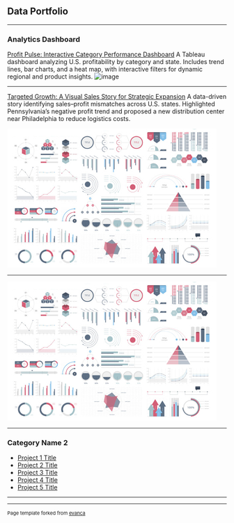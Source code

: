 ## Data Portfolio

---

### Analytics Dashboard

[Profit Pulse: Interactive Category Performance Dashboard](/sample_page)
A Tableau dashboard analyzing U.S. profitability by category and state. Includes trend lines, bar charts, and a heat map, with interactive filters for dynamic regional and product insights.
![image](https://github.com/user-attachments/assets/d4da06cf-9dfe-442c-ab11-09129c321d25)


---
[Targeted Growth: A Visual Sales Story for Strategic Expansion](/pdf/sample_presentation.pdf)
A data-driven story identifying sales–profit mismatches across U.S. states. Highlighted Pennsylvania’s negative profit trend and proposed a new distribution center near Philadelphia to reduce logistics costs.

<img src="images/dummy_thumbnail.jpg?raw=true"/>


---
[](http://example.com/)
<img src="images/dummy_thumbnail.jpg?raw=true"/>

---

### Category Name 2

- [Project 1 Title](http://example.com/)
- [Project 2 Title](http://example.com/)
- [Project 3 Title](http://example.com/)
- [Project 4 Title](http://example.com/)
- [Project 5 Title](http://example.com/)

---




---
<p style="font-size:11px">Page template forked from <a href="https://github.com/evanca/quick-portfolio">evanca</a></p>
<!-- Remove above link if you don't want to attibute -->
